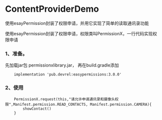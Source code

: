 # ContentProviderDemo
使用esayPermission封装了权限申请，并用它实现了简单的读取通讯录功能

使用esayPermission封装了权限申请，权限类叫PermissionX，一行代码实现权限申请


###  1、准备。
先加载jar包 permissionxlibrary.jar，
再在build.gradle添加
```
    implementation 'pub.devrel:easypermissions:3.0.0'

```
###  2、使用
```
    PermissionX.request(this,"请允许申请通讯录和摄像头权限",Manifest.permission.READ_CONTACTS, Manifest.permission.CAMERA){
        showContact()
    }
```

